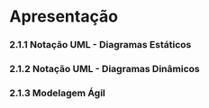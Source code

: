 # Apresentação

### 2.1.1 Notação UML - Diagramas Estáticos

### 2.1.2 Notação UML - Diagramas Dinâmicos

### 2.1.3 Modelagem Ágil

